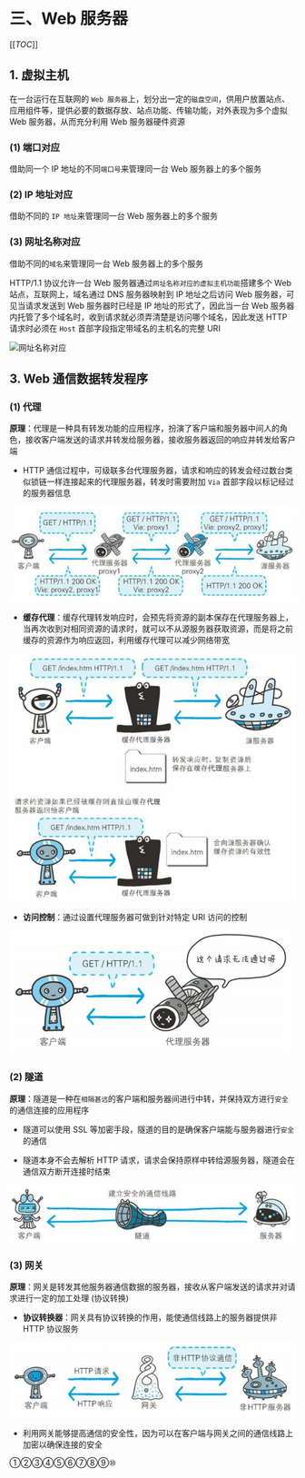 # 三、Web 服务器

[[_TOC_]]

## 1. 虚拟主机

在一台运行在互联网的 `Web 服务器`上，划分出一定的`磁盘空间`，供用户放置站点、应用组件等，提供必要的数据存放、站点功能、传输功能，对外表现为多个虚拟 Web 服务器，从而充分利用 Web 服务器硬件资源

### (1) 端口对应

借助同一个 IP 地址的不同`端口号`来管理同一台 Web 服务器上的多个服务

### (2) IP 地址对应

借助不同的 `IP 地址`来管理同一台 Web 服务器上的多个服务

### (3) 网址名称对应

借助不同的`域名`来管理同一台 Web 服务器上的多个服务
  
HTTP/1.1 协议允许一台 Web 服务器通过`网址名称对应的虚拟主机功能`搭建多个 Web 站点，互联网上，域名通过 DNS 服务器映射到 IP 地址之后访问 Web 服务器，可见当请求发送到 Web 服务器时已经是 IP 地址的形式了，因此当一台 Web 服务器内托管了多个域名时，收到请求就必须弄清楚是访问哪个域名，因此发送 HTTP 请求时必须在 `Host` 首部字段指定带域名的主机名的完整 URI

![网址名称对应](../../images/计算机网络/HTTP协议/Web/网址名称对应.png)

## 3. Web 通信数据转发程序

### (1) 代理

**原理**：代理是一种具有转发功能的应用程序，扮演了客户端和服务器中间人的角色，接收客户端发送的请求并转发给服务器，接收服务器返回的响应并转发给客户端

* HTTP 通信过程中，可级联多台代理服务器，请求和响应的转发会经过数台类似锁链一样连接起来的代理服务器，转发时需要附加 `Via` 首部字段以标记经过的服务器信息

![代理](../../../images/计算机网络/HTTP协议/Web/代理.png)

* **缓存代理**：缓存代理转发响应时，会预先将资源的副本保存在代理服务器上，当再次收到对相同资源的请求时，就可以不从源服务器获取资源，而是将之前缓存的资源作为响应返回，利用缓存代理可以减少网络带宽

![缓存代理](../../../images/计算机网络/HTTP协议/Web/缓存代理.png)

* **访问控制**：通过设置代理服务器可做到针对特定 URI 访问的控制

![代理实现访问控制](../../../images/计算机网络/HTTP协议/Web/代理实现访问控制.png)

### (2) 隧道

**原理**：隧道是一种在`相隔甚远`的客户端和服务器间进行中转，并保持双方进行`安全`的通信连接的应用程序

* 隧道可以使用 SSL 等加密手段，隧道的目的是确保客户端能与服务器进行`安全`的通信

* 隧道本身不会去解析 HTTP 请求，请求会保持原样中转给源服务器，隧道会在通信双方断开连接时结束

![隧道](../../../images/计算机网络/HTTP协议/Web/隧道.png)

### (3) 网关

**原理**：网关是转发其他服务器通信数据的服务器，接收从客户端发送的请求并对请求进行一定的加工处理 (协议转换)

* **协议转换器**：网关具有协议转换的作用，能使通信线路上的服务器提供非 HTTP 协议服务

![网关](../../../images/计算机网络/HTTP协议/Web/网关.png)

* 利用网关能够提高通信的安全性，因为可以在客户端与网关之间的通信线路上加密以确保连接的安全

①②③④⑤⑥⑦⑧⑨⑩
